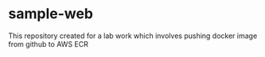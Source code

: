 # sample-web
This repository created for a lab work which involves pushing docker image from github to AWS ECR
